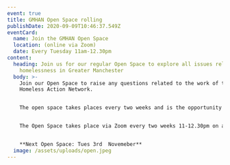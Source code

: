 ```yaml
---
event: true
title: GMHAN Open Space rolling
publishDate: 2020-09-09T10:46:37.549Z
eventCard:
  name: Join the GMHAN Open Space
  location: (online via Zoom)
  date: Every Tuesday 11am-12.30pm
content:
  heading: Join us for our regular Open Space to explore all issues related to
    homelessness in Greater Manchester
  body: >-
    Join our Open Space to raise any questions related to the work of the
    Homeless Action Network.


    The open space takes places every two weeks and is the opportunity for you to contribute to any live discussions or bring up an issue/idea you've come accross in your work.


    The Open Space takes place via Zoom every two weeks 11-12.30pm on a Tuesday, with the link added here when available.


    **Next Open Space: Tues 3rd  Novemeber**
  image: /assets/uploads/open.jpeg
---
```

